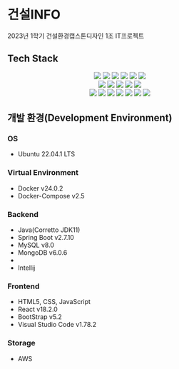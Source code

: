 # 건설INFO
2023년 1학기 건설환경캡스톤디자인 1조 IT프로젝트

## Tech Stack

<div align=center>
  <img src="https://img.shields.io/badge/Java-007396.svg?&style=for-the-badge&logo=Java&logoColor=white">
  <img src="https://img.shields.io/badge/amazon s3-569A31?style=for-the-badge&logo=amazon s3&logoColor=white">
  <img src="https://img.shields.io/badge/springboot-6DB33F?style=for-the-badge&logo=springboot&logoColor=white">
  <img src="https://img.shields.io/badge/mysql-4479A1?style=for-the-badge&logo=mysql&logoColor=white">
  <img src="https://img.shields.io/badge/MongoDB-7A248?style=for-the-badge&logo=MongoDB&logoColor=white">
  <img src="https://img.shields.io/badge/Kafka-231F20?style=for-the-badge&logo=Kafka&logoColor=white">
  <br>
  <img src="https://img.shields.io/badge/html5-E34F26?style=for-the-badge&logo=html5&logoColor=white">
  <img src="https://img.shields.io/badge/css3-1572B6?style=for-the-badge&logo=css3&logoColor=white">
  <img src="https://img.shields.io/badge/javascript-F7DF1E?style=for-the-badge&logo=javascript&logoColor=black">
  <img src="https://img.shields.io/badge/React-61DAFB?style=for-the-badge&logo=React&logoColor=black">
  <img src="https://img.shields.io/badge/Bootstrap-7952B3?style=for-the-badge&logo=Bootstrap&logoColor=white">
  <br>
  <img src="https://img.shields.io/badge/ubuntu-E95420?style=for-the-badge&logo=ubuntu&logoColor=white">
  <img src="https://img.shields.io/badge/amazon ec2-FF9900?style=for-the-badge&logo=amazon ec2&logoColor=white">
  <img src="https://img.shields.io/badge/docker-2496ED?style=for-the-badge&logo=docker&logoColor=white">
  <img src="https://img.shields.io/badge/Git-F05032?style=for-the-badge&logo=git&logoColor=white">
  <img src="https://img.shields.io/badge/github-181717?style=for-the-badge&logo=github&logoColor=white">
  <img src="https://img.shields.io/badge/VsCode-007ACC?style=for-the-badge&logo=Visual Studio Code&logoColor=white">
  <img src="https://img.shields.io/badge/intellijidea-000000?style=for-the-badge&logo=IntelliJ&logoColor=white">
</div>

## 개발 환경(Development Environment)

### OS
- Ubuntu 22.04.1 LTS

### Virtual Environment
- Docker v24.0.2
- Docker-Compose v2.5

### Backend
- Java(Corretto JDK11)
- Spring Boot v2.7.10
- MySQL v8.0
- MongoDB v6.0.6
- 
- Intellij

### Frontend
- HTML5, CSS, JavaScript
- React v18.2.0
- BootStrap v5.2
- Visual Studio Code v1.78.2

### Storage
- AWS

